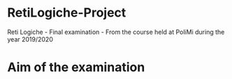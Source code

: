 # RetiLogiche-Project
Reti Logiche - Final examination - From the course held at PoliMi during the year 2019/2020

# Aim of the examination
